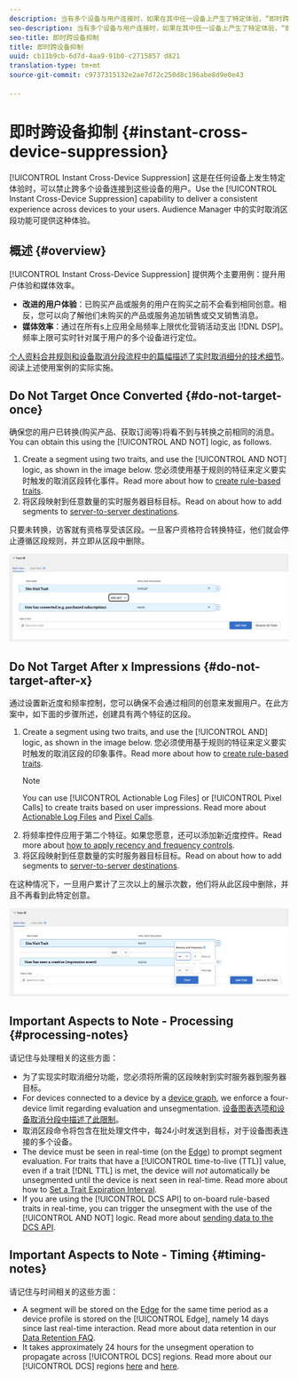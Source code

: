 ```yaml
---
description: 当有多个设备与用户连接时，如果在其中任一设备上产生了特定体验，“即时跨设备抑制”功能会禁止这些设备上的用户。使用这项“即时跨设备抑制”功能，可为您的用户提供一致的跨设备体验。Audience Manager 中的实时取消区段功能可提供这种体验。
seo-description: 当有多个设备与用户连接时，如果在其中任一设备上产生了特定体验，“即时跨设备抑制”功能会禁止这些设备上的用户。使用这项“即时跨设备抑制”功能，可为您的用户提供一致的跨设备体验。Audience Manager 中的实时取消区段功能可提供这种体验。
seo-title: 即时跨设备抑制
title: 即时跨设备抑制
uuid: cb11b9cb-6d7d-4aa9-91b0-c2715857 d821
translation-type: tm+mt
source-git-commit: c9737315132e2ae7d72c250d8c196abe8d9e0e43

---
```



# 即时跨设备抑制 {#instant-cross-device-suppression}

[!UICONTROL Instant Cross-Device Suppression] 这是在任何设备上发生特定体验时，可以禁止跨多个设备连接到这些设备的用户。Use the [!UICONTROL Instant Cross-Device Suppression] capability to deliver a consistent experience across devices to your users. Audience Manager 中的实时取消区段功能可提供这种体验。

## 概述 {#overview}

[!UICONTROL Instant Cross-Device Suppression] 提供两个主要用例：提升用户体验和媒体效率。

* **改进的用户体验**：已购买产品或服务的用户在购买之前不会看到相同创意。相反，您可以向了解他们未购买的产品或服务追加销售或交叉销售消息。
* **媒体效率**：通过在所有s上应用全局频率上限优化营销活动支出 [!DNL DSP]。频率上限可实时针对属于用户的多个设备进行定位。

[个人资料合并规则和设备取消分段流程中的篇幅描述了实时取消细分的技术细节](../../features/profile-merge-rules/merge-rule-unsegment.md)。阅读上述使用案例的实际实施。

## Do Not Target Once Converted {#do-not-target-once}

确保您的用户已转换(购买产品、获取订阅等)将看不到与转换之前相同的消息。You can obtain this using the [!UICONTROL AND NOT] logic, as follows.

1. Create a segment using two traits, and use the [!UICONTROL AND NOT] logic, as shown in the image below. 您必须使用基于规则的特征来定义要实时触发的取消区段转化事件。Read more about how to [create rule-based traits](../../features/traits/create-onboarded-rule-based-traits.md#create-rules-based-or-onboarded-traits).
1. 将区段映射到任意数量的实时服务器目标目标。Read on about how to add segments to [server-to-server destinations](../../features/destinations/manage-destinations.md#add-edit-segments).

只要未转换，访客就有资格享受该区段。一旦客户资格符合转换特征，他们就会停止遵循区段规则，并立即从区段中删除。

![](assets/and_not_use_case.png)

## Do Not Target After x Impressions {#do-not-target-after-x}

通过设置新近度和频率控制，您可以确保不会通过相同的创意来发掘用户。在此方案中，如下面的步骤所述，创建具有两个特征的区段。

1. Create a segment using two traits, and use the [!UICONTROL AND] logic, as shown in the image below. 您必须使用基于规则的特征来定义要实时触发的取消区段的印象事件。Read more about how to [create rule-based traits](../../features/traits/create-onboarded-rule-based-traits.md#create-rules-based-or-onboarded-traits).
   >[!NOTE]
   >
   >You can use [!UICONTROL Actionable Log Files] or [!UICONTROL Pixel Calls] to create traits based on user impressions. Read more about [Actionable Log Files](../../integration/media-data-integration/actionable-log-files.md) and [Pixel Calls](../../integration/media-data-integration/impression-data-pixels.md).
1. 将频率控件应用于第二个特征。如果您愿意，还可以添加新近度控件。Read more about [how to apply recency and frequency controls](../../features/segments/recency-and-frequency.md).
1. 将区段映射到任意数量的实时服务器目标目标。Read on about how to add segments to [server-to-server destinations](../../features/destinations/manage-destinations.md#add-edit-segments).

在这种情况下，一旦用户累计了三次以上的展示次数，他们将从此区段中删除，并且不再看到此特定创意。

![](assets/impressions_use_case.png)

## Important Aspects to Note - Processing {#processing-notes}

请记住与处理相关的这些方面：

* 为了实现实时取消细分功能，您必须将所需的区段映射到实时服务器到服务器目标。
* For devices connected to a device by a [device graph](../../features/profile-merge-rules/profile-link-use-case.md#recommendations), we enforce a four-device limit regarding evaluation and unsegmentation. [设备图表选项和设备取消分段中描述了此限制](../../features/profile-merge-rules/merge-rule-unsegment.md#device-graph-options-unsegmentation)。
* 取消区段命令将包含在批处理文件中，每24小时发送到目标，对于设备图表连接的多个设备。
* The device must be seen in real-time (on the [Edge](../../reference/system-components/components-edge.md)) to prompt segment evaluation. For traits that have a [!UICONTROL time-to-live (TTL)] value, even if a trait [!DNL TTL] is met, the device will *not* automatically be unsegmented until the device is next seen in real-time.&#x200B; Read more about how to [Set a Trait Expiration Interval](../../features/traits/create-onboarded-rule-based-traits.md#set-expiration-interval).
* If you are using the [!UICONTROL DCS API] to on-board rule-based traits in real-time, you can trigger the unsegment with the use of the [!UICONTROL AND NOT] logic. Read more about [sending data to the DCS API](../../api/dcs-intro/dcs-event-calls/dcs-url-send.md).&#x200B;

## Important Aspects to Note - Timing {#timing-notes}

请记住与时间相关的这些方面：

* A segment will be stored on the [Edge](../../reference/system-components/components-edge.md) for the same time period as a device profile is stored on the [!UICONTROL Edge], namely 14 days since last real-time interaction. Read more about data retention in our [Data Retention FAQ](../../faq/faq-privacy.md#data-retention-faq).
* It takes approximately 24 hours for the unsegment operation to propagate across [!UICONTROL DCS] regions. Read more about our [!UICONTROL DCS] regions [here](../../reference/system-components/components-data-collection.md) and [here](../../api/dcs-intro/dcs-api-reference/dcs-regions.md).